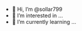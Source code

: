 - 👋 Hi, I’m @sollar799
- 👀 I’m interested in ...
- 🌱 I’m currently learning ...

  

<!---
sollar799/sollar799 is a ✨ special ✨ repository because its `README.md` (this file) appears on your GitHub profile.
You can click the Preview link to take a look at your changes.
--->
